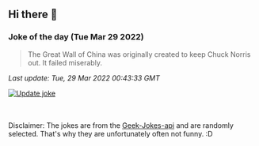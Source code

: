 ## Hi there 👋

### Joke of the day (Tue Mar 29 2022)
<!-- joke -->
>The Great Wall of China was originally created to keep Chuck Norris out. It failed miserably.
<!-- /joke -->

*Last update: Tue, 29 Mar 2022 00:43:33 GMT*

[![Update joke](https://github.com/nclskfm/nclskfm/actions/workflows/joke.yml/badge.svg)](https://github.com/nclskfm/nclskfm/actions/workflows/joke.yml)

<br><br>
Disclaimer: The jokes are from the [Geek-Jokes-api](https://github.com/sameerkumar18/geek-joke-api) and are randomly selected. That's why they are unfortunately often not funny. :D
